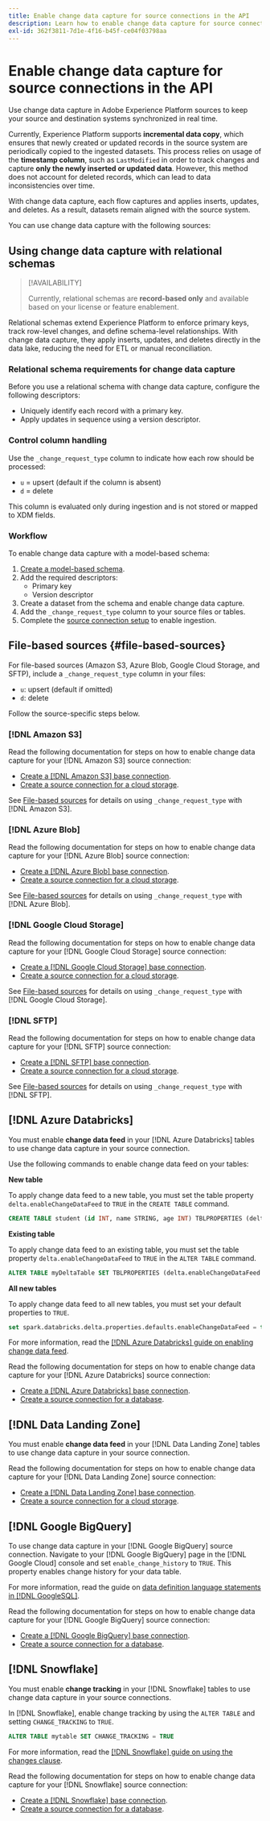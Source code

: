 ```yaml
---
title: Enable change data capture for source connections in the API
description: Learn how to enable change data capture for source connections in the API
exl-id: 362f3811-7d1e-4f16-b45f-ce04f03798aa
---
```

# Enable change data capture for source connections in the API

Use change data capture in Adobe Experience Platform sources to keep your source and destination systems synchronized in real time.

Currently, Experience Platform supports **incremental data copy**, which ensures that newly created or updated records in the source system are periodically copied to the ingested datasets. This process relies on usage of the **timestamp column**, such as `LastModified` in order to track changes and capture **only the newly inserted or updated data**. However, this method does not account for deleted records, which can lead to data inconsistencies over time.

With change data capture, each flow captures and applies inserts, updates, and deletes. As a result, datasets remain aligned with the source system.

You can use change data capture with the following sources:

## Using change data capture with relational schemas

>[!AVAILABILITY]
>
>Currently, relational schemas are **record-based only** and available based on your license or feature enablement.

Relational schemas extend Experience Platform to enforce primary keys, track row-level changes, and define schema-level relationships. With change data capture, they apply inserts, updates, and deletes directly in the data lake, reducing the need for ETL or manual reconciliation.

### Relational schema requirements for change data capture

Before you use a relational schema with change data capture, configure the following descriptors:

* Uniquely identify each record with a primary key.  
* Apply updates in sequence using a version descriptor.  

<!-- For Sept:
 * For time-series schemas, add a timestamp descriptor.   -->

### Control column handling

Use the `_change_request_type` column to indicate how each row should be processed:

* `u` = upsert (default if the column is absent)  
* `d` = delete  

This column is evaluated only during ingestion and is not stored or mapped to XDM fields.  

### Workflow

To enable change data capture with a model-based schema:

1. [Create a model-based schema](link-placeholder).  
2. Add the required descriptors:  
   * Primary key  
   * Version descriptor  
   <!--For Sept:
   * Timestamp descriptor (time-series only) -->
3. Create a dataset from the schema and enable change data capture.  
4. Add the `_change_request_type` column to your source files or tables.  
5. Complete the [source connection setup](../api/collect/) to enable ingestion.  

## File-based sources {#file-based-sources}

For file-based sources (Amazon S3, Azure Blob, Google Cloud Storage, and SFTP), include a `_change_request_type` column in your files:

* `u`: upsert (default if omitted)  
* `d`: delete  

Follow the source-specific steps below.

### [!DNL Amazon S3]

Read the following documentation for steps on how to enable change data capture for your [!DNL Amazon S3] source connection:

* [Create a [!DNL Amazon S3] base connection](../api/create/cloud-storage/s3.md).  
* [Create a source connection for a cloud storage](../api/collect/cloud-storage.md#create-a-source-connection).  

See [File-based sources](#file-based-sources) for details on using `_change_request_type` with [!DNL Amazon S3].

### [!DNL Azure Blob]

Read the following documentation for steps on how to enable change data capture for your [!DNL Azure Blob] source connection:

* [Create a [!DNL Azure Blob] base connection](../api/create/cloud-storage/blob.md).  
* [Create a source connection for a cloud storage](../api/collect/cloud-storage.md#create-a-source-connection).

See [File-based sources](#file-based-sources) for details on using `_change_request_type` with [!DNL Azure Blob].

### [!DNL Google Cloud Storage]

Read the following documentation for steps on how to enable change data capture for your [!DNL Google Cloud Storage] source connection:

* [Create a [!DNL Google Cloud Storage] base connection](../api/create/cloud-storage/google.md).  
* [Create a source connection for a cloud storage](../api/collect/cloud-storage.md#create-a-source-connection).

See [File-based sources](#file-based-sources) for details on using `_change_request_type` with [!DNL Google Cloud Storage].

### [!DNL SFTP]

Read the following documentation for steps on how to enable change data capture for your [!DNL SFTP] source connection:

* [Create a [!DNL SFTP] base connection](../api/create/cloud-storage/sftp.md).  
* [Create a source connection for a cloud storage](../api/collect/cloud-storage.md#create-a-source-connection).

See [File-based sources](#file-based-sources) for details on using `_change_request_type` with [!DNL SFTP].

## [!DNL Azure Databricks]

You must enable **change data feed** in your [!DNL Azure Databricks] tables to use change data capture in your source connection.

Use the following commands to enable change data feed on your tables:

**New table**

To apply change data feed to a new table, you must set the table property `delta.enableChangeDataFeed` to `TRUE` in the  `CREATE TABLE` command.

```sql
CREATE TABLE student (id INT, name STRING, age INT) TBLPROPERTIES (delta.enableChangeDataFeed = true)
```

**Existing table**

To apply change data feed to an existing table, you must set the table property `delta.enableChangeDataFeed` to `TRUE` in the  `ALTER TABLE` command.

```sql
ALTER TABLE myDeltaTable SET TBLPROPERTIES (delta.enableChangeDataFeed = true)
```

**All new tables**

To apply change data feed to all new tables, you must set your default properties to `TRUE`.

```sql
set spark.databricks.delta.properties.defaults.enableChangeDataFeed = true;
```

For more information, read the [[!DNL Azure Databricks] guide on enabling change data feed](https://docs.databricks.com/aws/en/delta/delta-change-data-feed#enable-change-data-feed).

Read the following documentation for steps on how to enable change data capture for your [!DNL Azure Databricks] source connection:

* [Create a [!DNL Azure Databricks] base connection](../api/create/databases/databricks.md).
* [Create a source connection for a database](../api/collect/database-nosql.md#create-a-source-connection).

## [!DNL Data Landing Zone]

You must enable **change data feed** in your [!DNL Data Landing Zone] tables to use change data capture in your source connection.

Read the following documentation for steps on how to enable change data capture for your [!DNL Data Landing Zone] source connection:

* [Create a [!DNL Data Landing Zone] base connection](../api/create/cloud-storage/data-landing-zone.md).
* [Create a source connection for a cloud storage](../api/collect/cloud-storage.md#create-a-source-connection).

## [!DNL Google BigQuery]

To use change data capture in your [!DNL Google BigQuery] source connection. Navigate to your [!DNL Google BigQuery] page in the [!DNL Google Cloud] console and set `enable_change_history` to `TRUE`. This property enables change history for your data table.

For more information, read the guide on [data definition language statements in [!DNL GoogleSQL]](https://cloud.google.com/bigquery/docs/reference/standard-sql/data-definition-language#table_option_list).

Read the following documentation for steps on how to enable change data capture for your [!DNL Google BigQuery] source connection:

* [Create a [!DNL Google BigQuery] base connection](../api/create/databases/bigquery.md).
* [Create a source connection for a database](../api/collect/database-nosql.md#create-a-source-connection).

## [!DNL Snowflake]

You must enable **change tracking** in your [!DNL Snowflake] tables to use change data capture in your source connections.

In [!DNL Snowflake], enable change tracking by using the `ALTER TABLE` and setting `CHANGE_TRACKING` to `TRUE`.

```sql
ALTER TABLE mytable SET CHANGE_TRACKING = TRUE
```

For more information, read the [[!DNL Snowflake] guide on using the changes clause](https://docs.snowflake.com/en/sql-reference/constructs/changes#usage-notes).

Read the following documentation for steps on how to enable change data capture for your [!DNL Snowflake] source connection:

* [Create a [!DNL Snowflake] base connection](../api/create/databases/snowflake.md).
* [Create a source connection for a database](../api/collect/database-nosql.md#create-a-source-connection).
